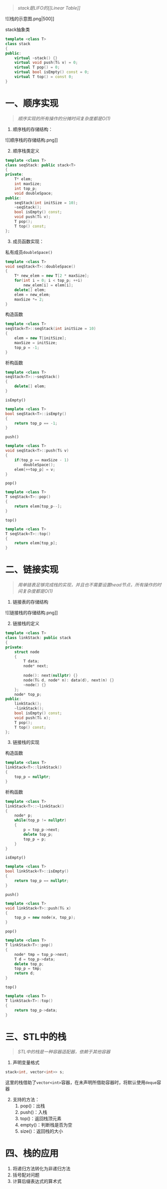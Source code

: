 >*stack是LIFO的[[Linear Table]]*

![[栈的示意图.png|500]]

stack抽象类
```c++
template <class T>
class stack
{
public:
	virtual ~stack() {}
	virtual void push(T& v) = 0;
	virtual T pop() = 0;
	virtual bool isEmpty() const = 0;
	virtual T top() = const 0;
}
```

# 一、顺序实现

>*顺序实现的所有操作的分摊时间复杂度都是O(1)*

1. 顺序栈的存储结构：

![[顺序栈的存储结构.png]]

2. 顺序栈类定义
```c++
template <class T>
class seqStack: public stack<T>
{
private:
	T* elem;
	int maxSize;
	int top_p;
	void doubleSpace;
public:
	seqStack(int initSize = 10);
	~seqStack();
	bool isEmpty() const;
	void push(T& v);
	T pop();
	T top() const;
};
```

3. 成员函数实现：

私有成员`doubleSpace()`
```c++
template <class T>
void seqStack<T>::doubleSpace()
{
	T* new_elem = new T[2 * maxSize];
	for(int i = 0; i < top_p; ++i)
		new_elem[i] = elem[i];
	delete[] elem;
	elem = new_elem;
	maxSize *= 2;
}
```

构造函数
```c++
template <class T>
seqStack<T>::seqStack(int initSize = 10)
{
	elem = new T[initSize];
	maxSize = initSize;
	top_p = -1;
}
```

析构函数
```c++
template <class T>
seqStack<T>::~seqStack()
{
	delete[] elem;
}
```

`isEmpty()`
```c++
template <class T>
bool seqStack<T>::isEmpty()
{
	return top_p == -1;
}
```

`push()`
```c++
template <class T>
void seqStack<T>::push(T& v)
{
	if(top_p == maxSize - 1)
		doubleSpace();
	elem[++top_p] = v;
}
```

`pop()`
```c++
template <class T>
T seqStack<T>::pop()
{
	return elem[top_p--];	
}
```

`top()`
```c++
template <class T>
T seqStack<T>::top()
{
	return elem[top_p];
}
```

# 二、链接实现

>*用单链表足够完成栈的实现，并且也不需要设置head节点，所有操作的时间复杂度都是O(1)*

1. 链接表的存储结构

![[链接栈的存储结构.png]]

2. 链接栈的定义
```c++
template <class T>
class linkStack: public stack
{
private:
	struct node
	{
		T data;
		node* next;
		
		node(): next(nullptr) {}
		node(T& d, node* n): data(d), next(n) {}
		~node() {}
	};
	node* top_p;
public:
	linkStack();
	~linkStack();
	bool isEmpty() const;
	void push(T& x);
	T pop();
	T top() const;
};
```

3. 链接栈的实现

构造函数
```c++
template <class T>
linkStack<T>::linkStack()
{
	top_p = nullptr;
}
```

析构函数
```c++
template <class T>
linkStack<T>::~linkStack()
{
	node* p;
	while(top_p != nullptr)
	{
		p = top_p->next;
		delete top_p;
		top_p = p;
	}
}
```

`isEmpty()`
```c++
template <class T>
bool linkStack<T>::isEmpty()
{
	return top_p == nullptr;
}
```

`push()`
```c++
template <class T>
void linkStack<T>::push(T& x)
{
	top_p = new node(x, top_p);
}
```

`pop()`
```c++
template <class T>
T linkStack<T>::pop()
{
	node* tmp = top_p->next;
	T d = top_p->data;
	delete top_p;
	top_p = tmp;
	return d;
}
```

`top()`
```c++
template <class T>
T linkStack<T>::top()
{
	return top_p->data;
}
```

# 三、STL中的栈

>*STL中的栈是一种容器适配器，依赖于其他容器*

1. 声明变量格式
```c++
stack<int, vector<int>> s;
```
这里的栈借助了`vector<int>`容器，在未声明所借助容器时，将默认使用`deque`容器

2. 支持的方法：
	1. pop()：出栈
	2. push()：入栈
	3. top()：返回栈顶元素
	4. empty()：判断栈是否为空
	5. size()：返回栈的大小

# 四、栈的应用

1. 将递归方法转化为非递归方法
2. 括号配对问题
3. 计算后缀表达式的算术式